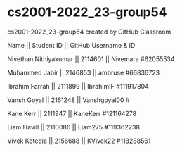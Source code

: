# cs2001-2022_23-group54
cs2001-2022_23-group54 created by GitHub Classroom

Name || Student ID || GitHub Username & ID

Nivethan Nithiyakumar || 2114601 || Nivemara     #62055534

Muhammed Jabir        || 2146853 || ambruse      #66836723

Ibrahim Farrah        || 2111899 || IbrahimIF    #111917804

Vansh Goyal           || 2161248 || Vanshgoyal00 #

Kane Kerr             || 2111947 || KaneKerr     #121164278

Liam Havill           || 2110086 || Liam275      #119362238

Vivek Kotedia         || 2156688 || KVivek22     #118288561
